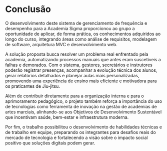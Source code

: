 # Conclusão

O desenvolvimento deste sistema de gerenciamento de frequência e desempenho para a Academia Sigma proporcionou ao grupo a oportunidade de aplicar, de forma prática, os conhecimentos adquiridos ao longo do curso, integrando áreas como análise de requisitos, modelagem de software, arquitetura MVC e desenvolvimento web.

A solução proposta busca resolver um problema real enfrentado pela academia, automatizando processos manuais que antes eram suscetíveis a falhas e demorados. Com o sistema, gestores, secretários e instrutores poderão registrar presenças, acompanhar a evolução técnica dos alunos, gerar relatórios detalhados e planejar aulas mais personalizadas, promovendo uma experiência de ensino mais eficiente e motivadora para os praticantes de Jiu-jitsu.

Além de contribuir diretamente para a organização interna e para o aprimoramento pedagógico, o projeto também reforça a importância do uso de tecnologias como ferramenta de inovação na gestão de academias de artes marciais, alinhando-se aos Objetivos de Desenvolvimento Sustentável que incentivam saúde, bem-estar e infraestrutura moderna.

Por fim, o trabalho possibilitou o desenvolvimento de habilidades técnicas e de trabalho em equipe, preparando os integrantes para desafios reais do mercado de tecnologia e fortalecendo a visão sobre o impacto social positivo que soluções digitais podem gerar.
